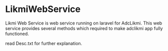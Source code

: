 # LikmiWebService
Likmi Web Service is web service running on laravel for AdcLikmi. This web service provides several methods which required to make adclikmi app fully functioned.


read Desc.txt for further explanation.
